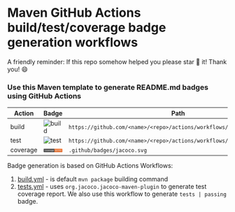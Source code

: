 # Maven GitHub Actions build/test/coverage badge generation workflows

A friendly reminder: If this repo somehow helped you please star 🌟 it! Thank you! 😄

### Use this Maven template to generate README.md badges using GitHub Actions

| Action | Badge | Path |
| --- | --- | --- |
| build | ![build](https://github.com/xtenzQ/java-maven-github-actions-badges-template/actions/workflows/build.yml/badge.svg) | `https://github.com/<name>/<repo>/actions/workflows/build.yml/badge.svg` |
| test | ![test](https://github.com/xtenzQ/java-maven-github-actions-badges-template/actions/workflows/tests.yml/badge.svg) | `https://github.com/<name>/<repo>/actions/workflows/tests.yml/badge.svg` |
| coverage | ![Coverage](.github/badges/jacoco.svg) | `.github/badges/jacoco.svg` |

Badge generation is based on GitHub Actions Workflows:
1. [build.yml](.github/workflows/build.yml) - is default `mvn package` building command
2. [tests.yml](.github/workflows/tests.yml) - uses `org.jacoco.jacoco-maven-plugin` to generate test coverage report. We also use this workflow to generate `tests | passing` badge.
